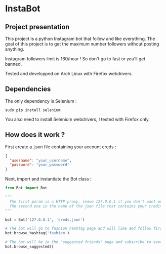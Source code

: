# InstaBot

## Project presentation
This project is a python Instagram bot that follow and like everything.
The goal of this project is to get the maximum number followers without posting anything.

Instagram followers limit is 160/hour ! So don't go to fast or you'll get banned.

Tested and developped on Arch Linux with Firefox webdrivers.

## Dependencies
The only dependency is Selenium :
```
sudo pip install selenium
```
You also need to install Selenium webdrivers, I tested with Firefox only.

## How does it work ?
First create a .json file containing your account creds :
```json
{
  "username": "your_username",
  "password": "your_password"
}
```
Next, import and instantiate the Bot class :
```python
from Bot import Bot

"""
  The first param is a HTTP proxy, leave 127.0.0.1 if you don't want one.
  The second one is the name of the json file that contains your creditentials.   
"""

bot = Bot('127.0.0.1', 'creds.json')

# The bot will go to fashion hashtag page and will like and follow first 9 posts
bot.browse_hashtag('fashion')

# The bot will be in the "suggested friends" page and subscribe to everyone
bot.browse_suggested()

```
